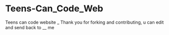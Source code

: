 # Teens-Can_Code_Web
Teens can code website _
Thank you for forking and contributing, u can edit and send back to __ me
